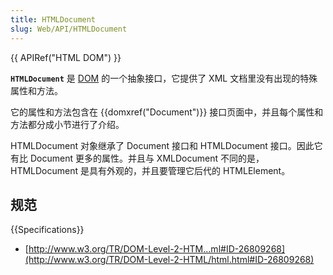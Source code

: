 ```yaml
---
title: HTMLDocument
slug: Web/API/HTMLDocument
---
```

{{ APIRef("HTML DOM") }}

**`HTMLDocument`** 是 [DOM](/zh-CN/docs/Web/API/Document_Object_Model) 的一个抽象接口，它提供了 XML 文档里没有出现的特殊属性和方法。

它的属性和方法包含在 {{domxref("Document")}} 接口页面中，并且每个属性和方法都分成小节进行了介绍。

HTMLDocument 对象继承了 Document 接口和 HTMLDocument 接口。因此它有比 Document 更多的属性。并且与 XMLDocument 不同的是，HTMLDocument 是具有外观的，并且要管理它后代的 HTMLElement。

## 规范

{{Specifications}}

- [http://www.w3.org/TR/DOM-Level-2-HTM...ml#ID-26809268](http://www.w3.org/TR/DOM-Level-2-HTML/html.html#ID-26809268)

